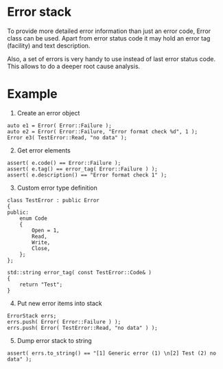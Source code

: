# Error stack

To provide more detailed error information than just an error code, Error class can be used. Apart from error status code it may hold an error tag (facility) and text description.

Also, a set of errors is very handy to use instead of last error status code. This allows to do a deeper root cause analysis.

# Example
1) Create an error object
```
auto e1 = Error( Error::Failure );
auto e2 = Error( Error::Failure, "Error format check %d", 1 );
Error e3( TestError::Read, "no data" );
```
2) Get error elements
```
assert( e.code() == Error::Failure );
assert( e.tag() == error_tag( Error::Failure ) );
assert( e.description() == "Error format check 1" );
```
3) Custom error type definition
```
class TestError : public Error
{
public:
	enum Code
	{
		Open = 1,
		Read,
		Write,
		Close,
	};
};

std::string error_tag( const TestError::Code& )
{
	return "Test";
}
```
4) Put new error items into stack
```
ErrorStack errs;
errs.push( Error( Error::Failure ) );
errs.push( Error( TestError::Read, "no data" ) );
```
5) Dump error stack to string
```
assert( errs.to_string() == "[1] Generic error (1) \n[2] Test (2) no data" );
```
